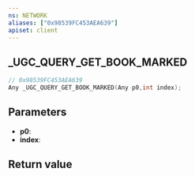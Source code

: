 ```yaml
---
ns: NETWORK
aliases: ["0x98539FC453AEA639"]
apiset: client
---
```

## _UGC_QUERY_GET_BOOK_MARKED

```c
// 0x98539FC453AEA639
Any _UGC_QUERY_GET_BOOK_MARKED(Any p0,int index);
```


## Parameters
* **p0**:
* **index**:

## Return value

